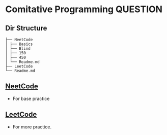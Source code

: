 # Comitative Programming QUESTION

## Dir Structure

    ├── NeetCode
    │ ├── Basics
    │ ├── Blind
    │ ├── 150
    │ ├── 450
    │ └── Readme.md
    ├── LeetCode
    └── Readme.md

## [NeetCode](https://neetcode.io/practice)

- For base practice

## [LeetCode](https://leetcode.com/problemset/all/)

- For more practice.

